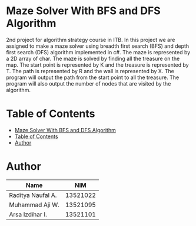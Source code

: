 # Maze Solver With BFS and DFS Algorithm
2nd project for algorithm strategy course in ITB. In this project we are assigned to make a maze solver using breadth first search (BFS) and depth first search (DFS) algorithm implemented in c#. The maze is represented by a 2D array of char. The maze is solved by finding all  the treasure on the map. The start point is represented by K and the treasure is represented by T. The path is represented by R and the wall is represented by X. The program will output the path from the start point to all the treasure. The program will also output the number of nodes that are visited by the algorithm.

# Table of Contents

- [Maze Solver With BFS and DFS Algorithm](#maze-solver-with-bfs-and-dfs-algorithm)
- [Table of Contents](#table-of-contents)
- [Author](#author)

# Author
| Name | NIM |
| --- | --- |
| Raditya Naufal A. | 13521022 |
| Muhammad Aji W. | 13521095 |
| Arsa Izdihar I. | 13521101 |

